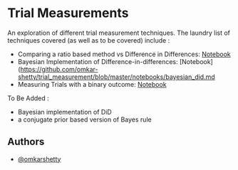 
# Trial Measurements

An exploration of different trial measurement techniques. The laundry list of techniques covered (as well as to be covered) include :  
* Comparing a ratio based method vs Difference in Differences: [Notebook](https://github.com/omkar-shetty/trial_measurement/blob/master/notebooks/compare_measurement_methods.md)
* Bayesian Implementation of Difference-in-differences: [Notebook](https://github.com/omkar-shetty/trial_measurement/blob/master/notebooks/bayesian_did.md
* Measuring Trials with a binary outcome: [Notebook](https://github.com/omkar-shetty/trial_measurement/blob/master/notebooks/binary_trial_design_upd.md)

To Be Added :  

* Bayesian implementation of DiD
* a conjugate prior based version of Bayes rule


## Authors

- [@omkarshetty](https://www.github.com/omkar-shetty)

  
